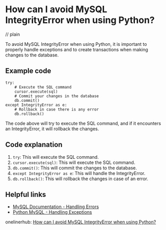 # How can I avoid MySQL IntegrityError when using Python?
// plain

To avoid MySQL IntegrityError when using Python, it is important to properly handle exceptions and to create transactions when making changes to the database.

## Example code

```
try:
    # Execute the SQL command
    cursor.execute(sql)
    # Commit your changes in the database
    db.commit()
except IntegrityError as e:
    # Rollback in case there is any error
    db.rollback()
```

The code above will try to execute the SQL command, and if it encounters an IntegrityError, it will rollback the changes.

## Code explanation

1. `try`: This will execute the SQL command.
2. `cursor.execute(sql)`: This will execute the SQL command.
3. `db.commit()`: This will commit the changes to the database.
4. `except IntegrityError as e`: This will handle the IntegrityError.
5. `db.rollback()`: This will rollback the changes in case of an error.

## Helpful links
- [MySQL Documentation - Handling Errors](https://dev.mysql.com/doc/refman/8.0/en/handling-errors.html)
- [Python MySQL - Handling Exceptions](https://www.w3schools.com/python/python_mysql_handling_exceptions.asp)

onelinerhub: [How can I avoid MySQL IntegrityError when using Python?](https://onelinerhub.com/python-mysql/how-can-i-avoid-mysql-integrityerror-when-using-python)